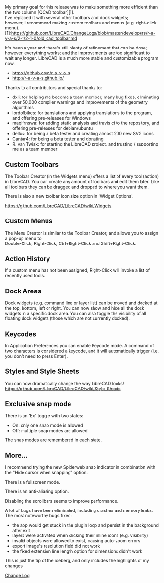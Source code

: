 My primary goal for this release was to make something more efficient than the two column [QCAD toolbar][1].  
I've replaced it with several other toolbars and dock widgets;  
however, I recommend making custom toolbars and menus (e.g. right-click menu).
[1]:https://github.com/LibreCAD/ChangeLogs/blob/master/developers/r-a-v-a-s/2-1/2-1-0/old_cad_toolbar.md

It's been a year and there's still plenty of refinement that can be done;  
however, everything works; and the improvements are too significant to wait any longer.
LibreCAD is a much more stable and customizable program now.

- https://github.com/r-a-v-a-s
- http://r-a-v-a-s.github.io/

Thanks to all contributors and special thanks to:

- dxli: for helping me become a team member, many bug fixes, eliminating over 50,000 compiler warnings and improvements of the geometry algorithms
- lordofbikes: for translations and applying translations to the program, and offering pre-releases for Windows
- maqifrnswa: for adding static analysis and travis ci to the repository, and offering pre-releases for debian/ubuntu
- dellus: for being a beta tester and creating almost 200 new SVG icons
- Cantar4: for being a beta tester and donating 
- R. van Twisk: for starting the LibreCAD project, and trusting / supporting me as a team member

## Custom Toolbars

The Toolbar Creator (in the Widgets menu) offers a list of every tool (action)
in LibreCAD. You can create any amount of toolbars and edit them later.
Like all toolbars they can be dragged and dropped to where you want them.

There is also a new toolbar icon size option in 'Widget Options'.

https://github.com/LibreCAD/LibreCAD/wiki/Widgets

## Custom Menus

The Menu Creator is similar to the Toolbar Creator,
and allows you to assign a pop-up menu to  
Double-Click, Right-Click, Ctrl+Right-Click and Shift+Right-Click.

## Action History

If a custom menu has not been assigned,
Right-Click will invoke a list of recently used tools.

## Dock Areas

Dock widgets (e.g. command line or layer list) 
can be moved and docked at the top, bottom, left or right.
You can now show and hide all the dock widgets 
in a specific dock area. You can also toggle
the visibility of all floating dock widgets
(those which are not currently docked).

## Keycodes

In Application Preferences you can enable Keycode mode.
A command of two characters is considered a keycode,
and it will automatically trigger (i.e. you don't need to press Enter).

## Styles and Style Sheets

You can now dramatically change the way LibreCAD looks! 
https://github.com/LibreCAD/LibreCAD/wiki/Style-Sheets

## Exclusive snap mode

There is an 'Ex' toggle with two states:

- On: only one snap mode is allowed
- Off: multiple snap modes are allowed

The snap modes are remembered in each state. 

## More...

I recommend trying the new Spiderweb snap indicator
in combination with the "Hide cursor when snapping" option.

There is a fullscreen mode.

There is an anti-aliasing option.

Disabling the scrollbars seems to improve performance.

A lot of bugs have been eliminated, including crashes and memory leaks.  
The most noteworthy bugs fixed:

- the app would get stuck in the plugin loop and persist in the background after exit
- layers were activated when clicking their inline icons (e.g. visibility)
- invalid objects were allowed to exist, causing auto-zoom errors
- export image's resolution field did not work
- the fixed extension line length option for dimensions didn't work

This is just the tip of the iceberg, and only includes the highlights of my changes.

[Change Log](https://github.com/LibreCAD/ChangeLogs/blob/master/developers/r-a-v-a-s/2-1/2-1-0/2-1-0.md)
